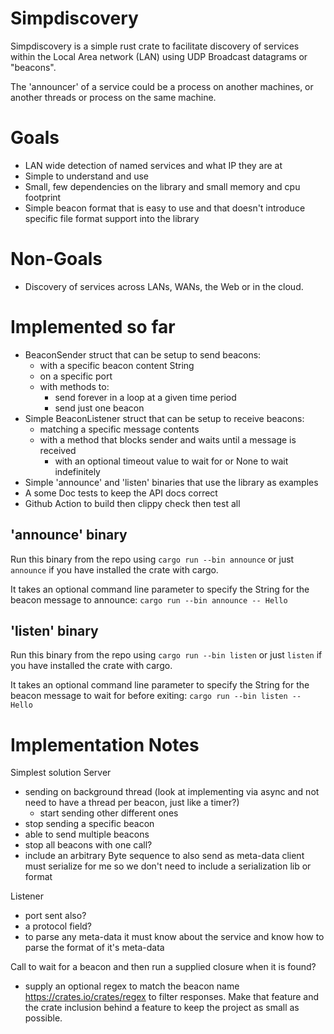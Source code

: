 # Simpdiscovery

Simpdiscovery is a simple rust crate to facilitate discovery of services within the Local Area network (LAN) 
using UDP Broadcast datagrams or "beacons".

The 'announcer' of a service could be a process on another machines, or another threads or process on the same machine.

# Goals
* LAN wide detection of named services and what IP they are at
* Simple to understand and use
* Small, few dependencies on the library and small memory and cpu footprint
* Simple beacon format that is easy to use and that doesn't introduce specific file format support into the library

# Non-Goals
* Discovery of services across LANs, WANs, the Web or in the cloud.
  
# Implemented so far
* BeaconSender struct that can be setup to send beacons:
  * with a specific beacon content String
  * on a specific port
  * with methods to:
    * send forever in a loop at a given time period
    * send just one beacon
* Simple BeaconListener struct that can be setup to receive beacons:
  * matching a specific message contents
  * with a method that blocks sender and waits until a message is received
    * with an optional timeout value to wait for or None to wait indefinitely
* Simple 'announce' and 'listen' binaries that use the library as examples
* A some Doc tests to keep the API docs correct
* Github Action to build then clippy check then test all

## 'announce' binary
Run this binary from the repo using `cargo run --bin announce` or just `announce` if you have installed the
crate with cargo.

It takes an optional command line parameter to specify the String for the beacon message to announce:
`cargo run --bin announce -- Hello`

## 'listen' binary
Run this binary from the repo using `cargo run --bin listen` or just `listen` if you have installed the
crate with cargo.

It takes an optional command line parameter to specify the String for the beacon message to wait for before exiting:
`cargo run --bin listen -- Hello`

# Implementation Notes
Simplest solution
Server
- sending on background thread
  (look at implementing via async and not need to have a thread per beacon, just like a timer?)
  - start sending other different ones
- stop sending a specific beacon
- able to send multiple beacons
- stop all beacons with one call?
- include an arbitrary Byte sequence to also send as meta-data
    client must serialize for me so we don't need to include a serialization lib or format
  
Listener
  - port sent also?
  - a protocol field?
- to parse any meta-data it must know about the service and know how to parse the format of it's meta-data

Call to wait for a beacon and then run a supplied closure when it is found?

- supply an optional regex to match the beacon name  
  https://crates.io/crates/regex
  to filter responses.
Make that feature and the crate inclusion behind a feature to keep the 
project as small as possible.